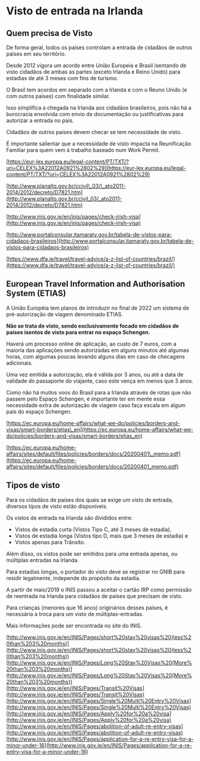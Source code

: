 # Visto de entrada na Irlanda

## Quem precisa de Visto

De forma geral, todos os países controlam a entrada de cidadãos de outros países em seu território.

Desde 2012 vigora um acordo entre União Europeia e Brasil isentando de visto cidadãos de ambas as partes (exceto Irlanda e Reino Unido) para estadias de até 3 meses com fins de turismo.

O Brasil tem acordos em separado com a Irlanda e com o Reuno Unido (e com outros países) com finalidade similar.

Isso simplifica a chegada na Irlanda aos cidadãos brasileiros, pois não há a burocracia envolvida com envio de documentação ou justificativas para autorizar a entrada no país.

Cidadãos de outros países devem checar se tem necessidade de visto.

É importante salientar que a necessidade de visto impacta na Reunificação Familiar para quem vem à trabalho baseado num Work Permit.

[https://eur-lex.europa.eu/legal-content/PT/TXT/?uri=CELEX%3A22012A0921%2802%29](https://eur-lex.europa.eu/legal-content/PT/TXT/?uri=CELEX%3A22012A0921%2802%29)

[http://www.planalto.gov.br/ccivil\_03/\_ato2011-2014/2012/decreto/D7821.htm](http://www.planalto.gov.br/ccivil_03/_ato2011-2014/2012/decreto/D7821.htm)

[http://www.inis.gov.ie/en/inis/pages/check-irish-visa](http://www.inis.gov.ie/en/inis/pages/check-irish-visa)

[http://www.portalconsular.itamaraty.gov.br/tabela-de-vistos-para-cidadaos-brasileiros](http://www.portalconsular.itamaraty.gov.br/tabela-de-vistos-para-cidadaos-brasileiros)

[https://www.dfa.ie/travel/travel-advice/a-z-list-of-countries/brazil/](https://www.dfa.ie/travel/travel-advice/a-z-list-of-countries/brazil/)

## European Travel Information and Authorisation System (ETIAS)

A União Européia tem planos de introduzir no final de 2022 um sistema de pré-autorização de viagem denominado ETIAS.

**Não se trata de visto, sendo exclusivamente focado em cidadãos de países isentos de visto para entrar no espaço Schengen.**

Haverá um processo online de aplicação, ao custo de 7 euros, com a maioria das aplicações sendo autorizadas em alguns minutos até algumas horas, com algumas poucas levando alguns dias em caso de checagens adicionais.

Uma vez emitida a autorização, ela é válida por 3 anos, ou até a data de validade do passaporte do viajante, caso este vença em menos que 3 anos.

Como não há muitos voos do Brasil para a Irlanda através de rotas que não passem pelo Espaço Schengen, é importante ter em mente essa necessidade extra de autorização de viagem caso faça escala em algum país do espaço Schengen.

[https://ec.europa.eu/home-affairs/what-we-do/policies/borders-and-visas/smart-borders/etias\_en](https://ec.europa.eu/home-affairs/what-we-do/policies/borders-and-visas/smart-borders/etias_en)

[https://ec.europa.eu/home-affairs/sites/default/files/policies/borders/docs/20200401\_memo.pdf](https://ec.europa.eu/home-affairs/sites/default/files/policies/borders/docs/20200401_memo.pdf)

## Tipos de visto

Para os cidadãos de países dos quais se exige um visto de entrada, diversos tipos de visto estão disponíveis.

Os vistos de entrada na Irlanda são divididos entre:

* Vistos de estadia curta (Vistos Tipo C, até 3 meses de estadia),
* Vistos de estadia longa (Vistos tipo D, mais que 3 meses de estadia) e
* Vistos apenas para Trânsito.

Além disso, os vistos pode ser emitidos para uma entrada apenas, ou múltiplas entradas na Irlanda.

Para estadias longas, o portador do visto deve se registrar no GNIB para residir legalmente, independe do propósito da estadia.

A partir de maio/2019 o INIS passou a aceitar o cartão IRP como permissão de reentrada na Irlanda para cidadãos de países que precisam de visto.

Para crianças (menores que 16 anos) originários desses países, é necessária a troca para um visto de múltiplas-entradas.

Mais informações pode ser encontrada no site do INIS.

[http://www.inis.gov.ie/en/INIS/Pages/short%20stay%20visas%20(less%20than%203%20months)](http://www.inis.gov.ie/en/INIS/Pages/short%20stay%20visas%20(less%20than%203%20months))  
[http://www.inis.gov.ie/en/INIS/Pages/Long%20Stay%20Visas%20(More%20than%203%20months)](http://www.inis.gov.ie/en/INIS/Pages/Long%20Stay%20Visas%20(More%20than%203%20months))  
[http://www.inis.gov.ie/en/INIS/Pages/Transit%20Visas](http://www.inis.gov.ie/en/INIS/Pages/Transit%20Visas)  
[http://www.inis.gov.ie/en/INIS/Pages/Single%20Multi%20Entry%20Visas](http://www.inis.gov.ie/en/INIS/Pages/Single%20Multi%20Entry%20Visas)  
[http://www.inis.gov.ie/en/INIS/Pages/Apply%20for%20a%20visa](http://www.inis.gov.ie/en/INIS/Pages/Apply%20for%20a%20visa)  
[http://www.inis.gov.ie/en/INIS/Pages/abolition-of-adult-re-entry-visas](http://www.inis.gov.ie/en/INIS/Pages/abolition-of-adult-re-entry-visas)  
[http://www.inis.gov.ie/en/INIS/Pages/application-for-a-re-entry-visa-for-a-minor-under-16](http://www.inis.gov.ie/en/INIS/Pages/application-for-a-re-entry-visa-for-a-minor-under-16)
